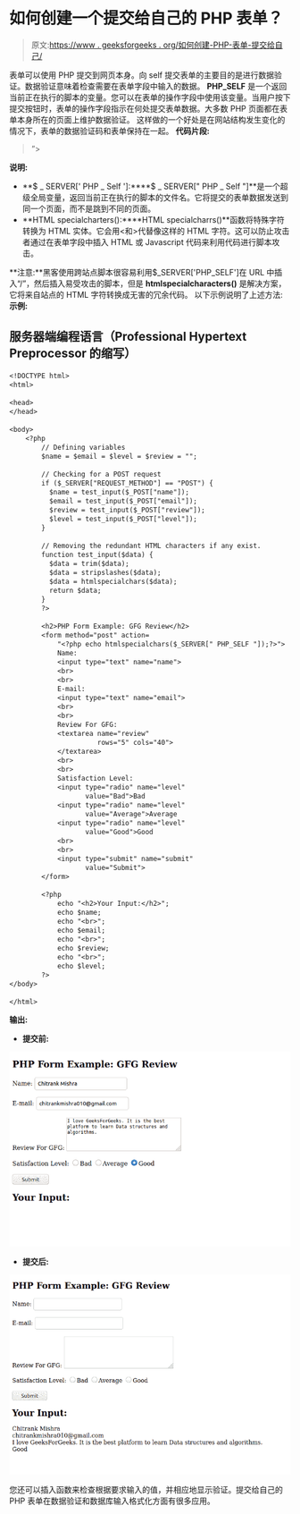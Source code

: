 # 如何创建一个提交给自己的 PHP 表单？

> 原文:[https://www . geeksforgeeks . org/如何创建-PHP-表单-提交给自己/](https://www.geeksforgeeks.org/how-to-create-a-php-form-that-submit-to-self/)

表单可以使用 PHP 提交到网页本身。向 self 提交表单的主要目的是进行数据验证。数据验证意味着检查需要在表单字段中输入的数据。
**PHP_SELF** 是一个返回当前正在执行的脚本的变量。您可以在表单的操作字段中使用该变量。当用户按下提交按钮时，表单的操作字段指示在何处提交表单数据。大多数 PHP 页面都在表单本身所在的页面上维护数据验证。
这样做的一个好处是在网站结构发生变化的情况下，表单的数据验证码和表单保持在一起。
**代码片段:**

> <form name="”form1″" method="”post”" action="”<?php" echo="" htmlspecialchars="">”>
> </form>

**说明:**

*   **$ _ SERVER[' PHP _ Self ']:****$ _ SERVER[" PHP _ Self "]**是一个超级全局变量，返回当前正在执行的脚本的文件名。它将提交的表单数据发送到同一个页面，而不是跳到不同的页面。
*   **HTML specialcharters():****HTML specialcharrs()**函数将特殊字符转换为 HTML 实体。它会用<和>代替像这样的 HTML 字符。这可以防止攻击者通过在表单字段中插入 HTML 或 Javascript 代码来利用代码进行脚本攻击。

**注意:**黑客使用跨站点脚本很容易利用$_SERVER['PHP_SELF']在 URL 中插入“/”，然后插入易受攻击的脚本，但是 **htmlspecialcharacters()** 是解决方案，它将来自站点的 HTML 字符转换成无害的冗余代码。
以下示例说明了上述方法:
**示例:**

## 服务器端编程语言（Professional Hypertext Preprocessor 的缩写）

```phphtml
<!DOCTYPE html>
<html>

<head>
</head>

<body>
    <?php
        // Defining variables
        $name = $email = $level = $review = "";

        // Checking for a POST request
        if ($_SERVER["REQUEST_METHOD"] == "POST") {
          $name = test_input($_POST["name"]);
          $email = test_input($_POST["email"]);
          $review = test_input($_POST["review"]);
          $level = test_input($_POST["level"]);
        }

        // Removing the redundant HTML characters if any exist.
        function test_input($data) {
          $data = trim($data);
          $data = stripslashes($data);
          $data = htmlspecialchars($data);
          return $data;
        }
        ?>

        <h2>PHP Form Example: GFG Review</h2>
        <form method="post" action=
            "<?php echo htmlspecialchars($_SERVER[" PHP_SELF "]);?>">
            Name:
            <input type="text" name="name">
            <br>
            <br>
            E-mail:
            <input type="text" name="email">
            <br>
            <br>
            Review For GFG:
            <textarea name="review"
                      rows="5" cols="40">
            </textarea>
            <br>
            <br>
            Satisfaction Level:
            <input type="radio" name="level"
                   value="Bad">Bad
            <input type="radio" name="level"
                   value="Average">Average
            <input type="radio" name="level"
                   value="Good">Good
            <br>
            <br>
            <input type="submit" name="submit"
                   value="Submit">
        </form>

        <?php
            echo "<h2>Your Input:</h2>";
            echo $name;
            echo "<br>";
            echo $email;
            echo "<br>";
            echo $review;
            echo "<br>";
            echo $level;
        ?>
</body>

</html>
```

**输出:**

*   **提交前:**

![](img/932967e7344129ffb70322bdfa4ed44f.png)

*   **提交后:**

![](img/a3cc76dfc0ae903826603e288a970fb9.png)

您还可以插入函数来检查根据要求输入的值，并相应地显示验证。提交给自己的 PHP 表单在数据验证和数据库输入格式化方面有很多应用。